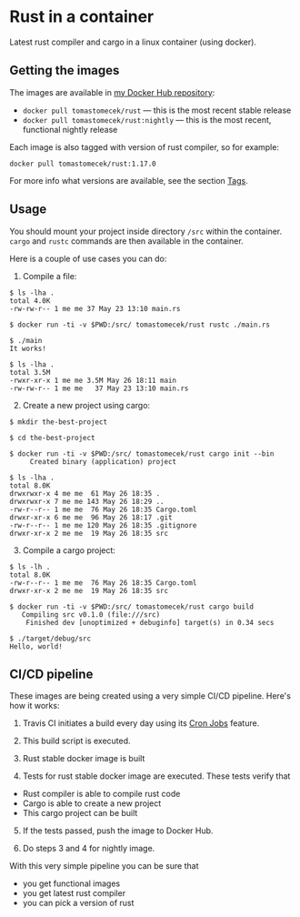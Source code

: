 # Rust in a container

Latest rust compiler and cargo in a linux container (using docker).

## Getting the images

The images are available in [my Docker Hub repository](https://hub.docker.com/r/tomastomecek/rust/):

* `docker pull tomastomecek/rust` — this is the most recent stable release
* `docker pull tomastomecek/rust:nightly` — this is the most recent, functional nightly release

Each image is also tagged with version of rust compiler, so for example:

```
docker pull tomastomecek/rust:1.17.0
```

For more info what versions are available, see the section [Tags](https://hub.docker.com/r/tomastomecek/rust/tags/).


## Usage

You should mount your project inside directory `/src` within the container. `cargo` and `rustc` commands are then available in the container.

Here is a couple of use cases you can do:

1. Compile a file:
  ```
  $ ls -lha .
  total 4.0K
  -rw-rw-r-- 1 me me 37 May 23 13:10 main.rs

  $ docker run -ti -v $PWD:/src/ tomastomecek/rust rustc ./main.rs

  $ ./main
  It works!

  $ ls -lha .
  total 3.5M
  -rwxr-xr-x 1 me me 3.5M May 26 18:11 main
  -rw-rw-r-- 1 me me   37 May 23 13:10 main.rs
  ```

2. Create a new project using cargo:
  ```
  $ mkdir the-best-project

  $ cd the-best-project

  $ docker run -ti -v $PWD:/src/ tomastomecek/rust cargo init --bin
       Created binary (application) project

  $ ls -lha .
  total 8.0K
  drwxrwxr-x 4 me me  61 May 26 18:35 .
  drwxrwxr-x 7 me me 143 May 26 18:29 ..
  -rw-r--r-- 1 me me  76 May 26 18:35 Cargo.toml
  drwxr-xr-x 6 me me  96 May 26 18:17 .git
  -rw-r--r-- 1 me me 120 May 26 18:35 .gitignore
  drwxr-xr-x 2 me me  19 May 26 18:35 src
  ```

3. Compile a cargo project:
  ```
  $ ls -lh .
  total 8.0K
  -rw-r--r-- 1 me me  76 May 26 18:35 Cargo.toml
  drwxr-xr-x 2 me me  19 May 26 18:35 src

  $ docker run -ti -v $PWD:/src/ tomastomecek/rust cargo build
     Compiling src v0.1.0 (file:///src)
      Finished dev [unoptimized + debuginfo] target(s) in 0.34 secs

  $ ./target/debug/src
  Hello, world!
  ```

## CI/CD pipeline

These images are being created using a very simple CI/CD pipeline. Here's how it works:

1. Travis CI initiates a build every day using its [Cron Jobs](https://github.com/travis-ci/beta-features/issues/1) feature.

2. This build script is executed.

3. Rust stable docker image is built

4. Tests for rust stable docker image are executed. These tests verify that
  * Rust compiler is able to compile rust code
  * Cargo is able to create a new project
  * This cargo project can be built

5. If the tests passed, push the image to Docker Hub.

6. Do steps 3 and 4 for nightly image.


With this very simple pipeline you can be sure that

 * you get functional images
 * you get latest rust compiler
 * you can pick a version of rust
